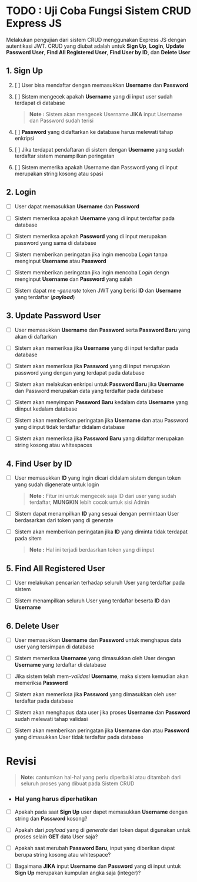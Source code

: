 
# TODO : Uji Coba Fungsi Sistem CRUD Express JS

  

Melakukan pengujian dari sistem CRUD menggunakan Express JS dengan autentikasi JWT. CRUD yang diubat adalah untuk **Sign Up**, **Login**, **Update Password User**, **Find All Registered User**, **Find User by ID**, dan **Delete User**

  
  

## 1. Sign Up

 2. [ ] User bisa mendaftar dengan memasukkan **Username** dan **Password**

 3. [ ] Sistem mengecek apakah **Username** yang di input user sudah terdapat di database
	 > **Note :** Sistem akan mengecek Username **JIKA** input Username dan Password sudah terisi

 4. [ ] **Password** yang didaftarkan ke database harus melewati tahap enkripsi

 5. [ ] Jika terdapat pendaftaran di sistem dengan **Username** yang sudah terdaftar sistem menampilkan peringatan
 6. [ ] Sistem memerika apakah Username dan Password yang di input merupakan string kosong atau spasi

  
  

## 2. Login

  

- [ ] User dapat memasukkan **Username** dan **Password**

- [ ] Sistem memeriksa apakah **Username** yang di input terdaftar pada database

- [ ] Sistem memeriksa apakah **Password** yang di input merupakan password yang sama di database

- [ ] Sistem memberikan peringatan jika ingin mencoba *Login* tanpa menginput **Username** atau **Password**

- [ ] Sistem memberikan peringatan jika ingin mencoba *Login* dengn menginput **Username** dan **Password** yang salah

- [ ] Sistem dapat me -*generate* token JWT yang berisi **ID** dan **Username** yang terdaftar (***payload***)

  

## 3. Update Password User

  

- [ ] User memasukkan **Username** dan **Password** serta **Password Baru** yang akan di daftarkan

- [ ] Sistem akan memeriksa jika **Username** yang di input terdaftar pada database

- [ ] Sistem akan memeriksa jika **Password** yang di input merupakan password yang dengan yang terdapat pada database

- [ ] Sistem akan melakukan enkripsi untuk **Password Baru** jika **Username** dan Password merupakan data yang terdaftar pada database

- [ ] Sistem akan menyimpan **Password Baru** kedalam data **Username** yang diinput kedalam database

- [ ] Sistem akan memberikan peringatan jika **Username** dan atau Password yang diinput tidak terdaftar didalam database
- [ ] Sistem akan memeriksa jika **Password Baru** yang didaftar merupakan string kosong atau whitespaces

  

## 4. Find User by ID

  

- [ ] User memasukkan **ID** yang ingin dicari didalam sistem dengan token yang sudah digenerate untuk login
	> **Note :** Fitur ini untuk mengecek saja ID dari user yang sudah terdaftar, **MUNGKIN** lebih cocok untuk sisi Admin

- [ ] Sistem dapat menampilkan **ID** yang sesuai dengan permintaan User berdasarkan dari token yang di generate

- [ ] Sistem akan memberikan peringatan jika **ID** yang diminta tidak terdapat pada sitem
	> **Note :** Hal ini terjadi berdasrkan token yang di input

  

## 5. Find All Registered User

  

- [ ] User melakukan pencarian terhadap seluruh User yang terdaftar pada sistem

- [ ] Sistem menampilkan seluruh User yang terdaftar beserta **ID** dan **Username**

  

## 6. Delete User

  

- [ ] User memasukkan **Username** dan **Password** untuk menghapus data user yang tersimpan di database

- [ ] Sistem memeriksa **Username** yang dimasukkan oleh User dengan **Username** yang terdaftar di database

- [ ] Jika sistem telah mem-*validasi*  **Username**, maka sistem kemudian akan memeriksa **Password**

- [ ] Sistem akan memeriksa jika **Password** yang dimasukkan oleh user terdaftar pada database

- [ ] Sistem akan menghapus data user jika proses **Username** dan **Password** sudah melewati tahap validasi

- [ ] Sistem akan memberikan peringatan jika **Username** dan atau **Password** yang dimasukkan User tidak terdaftar pada database

  
  

# Revisi

>  **Note:** cantumkan hal-hal yang perlu diperbaiki atau ditambah dari seluruh proses yang dibuat pada Sistem CRUD

-  ### Hal yang harus diperhatikan

- [ ] Apakah pada saat **Sign Up** user dapet memasukkan **Username** dengan string dan **Password** kosong?

- [ ] Apakah dari *payload* yang di *generate* dari token dapat digunakan untuk proses selain **GET** data User saja?
- [ ] Apakah saat merubah **Password Baru**, input yang diberikan dapat berupa string kosong atau whitespace?
- [ ] Bagaimana **JIKA** input **Username** dan **Password** yang di input untuk **Sign Up** merupakan kumpulan angka saja (integer)?
